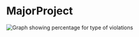 # MajorProject
![Graph showing percentage for type of violations](https://user-images.githubusercontent.com/55386978/208940729-d4151c2f-cb43-4c22-8d1d-7a72882f3e75.png)
